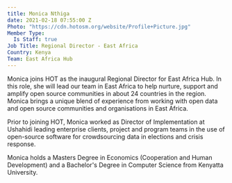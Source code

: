 ```yaml
---
title: Monica Nthiga
date: 2021-02-18 07:55:00 Z
Photo: "https://cdn.hotosm.org/website/Profile+Picture.jpg"
Member Type:
  Is Staff: true
Job Title: Regional Director - East Africa
Country: Kenya
Team: East Africa Hub
---
```


Monica joins HOT as the inaugural Regional Director for East Africa Hub. In this role, she will lead our team in East Africa to help nurture, support and amplify open source communities in about 24 countries in the region. Monica brings a unique blend of experience from working with open data and open source communities and organisations in East Africa. 

Prior to joining HOT, Monica worked as Director of Implementation at Ushahidi leading enterprise clients, project and program teams in the use of open-source software for crowdsourcing data in elections and crisis response. 

Monica holds a Masters Degree in Economics (Cooperation and Human Development) and a Bachelor's Degree in Computer Science from Kenyatta University. 